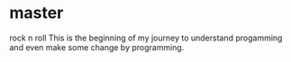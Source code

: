 # master
rock n roll
This is the beginning of my journey to understand progamming and even make some change by programming.
